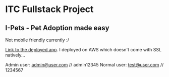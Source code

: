 # ITC Fullstack Project

## I-Pets - Pet Adoption made easy

Not mobile friendly currently :/

[Link to the deployed app](http://ec2-3-19-63-106.us-east-2.compute.amazonaws.com/). I deployed on AWS which doesn't come with SSL natively...

Admin user:
admin@user.com // admin12345
Normal user:
test@user.com // 1234567
